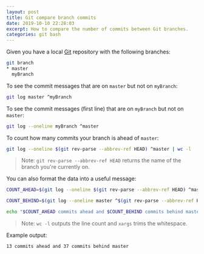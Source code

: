```yaml
---
layout: post
title: Git compare branch commits
date: 2019-10-10 22:28:03
excerpt: How to compare the number of commits between Git branches.
categories: git bash
---
```


Given you have a local [Git](https://git-scm.com/) repository with the following branches:

```sh
git branch
* master
  myBranch
```

To see the commit messages that are on `master` but not on `myBranch`:

```sh
git log master ^myBranch
```

To see the commit messages (first line) that are on `myBranch` but not on `master`:

```sh
git log --oneline myBranch ^master
```

To count how many commits your branch is ahead of `master`:

```sh
git log --oneline $(git rev-parse --abbrev-ref HEAD) ^master | wc -l
```

> Note: `git rev-parse --abbrev-ref HEAD` returns the name of the branch you're currently on.

You can also format the data into a useful message:

```sh
COUNT_AHEAD=$(git log --oneline $(git rev-parse --abbrev-ref HEAD) ^master | wc -l | xargs)
```

```sh
COUNT_BEHIND=$(git log --oneline master ^$(git rev-parse --abbrev-ref HEAD) | wc -l | xargs)
```

```sh
echo "$COUNT_AHEAD commits ahead and $COUNT_BEHIND commits behind master"
```

> Note: `wc -l` outputs the line count and `xargs` trims the whitespace.

Example output:

```
13 commits ahead and 37 commits behind master
```
